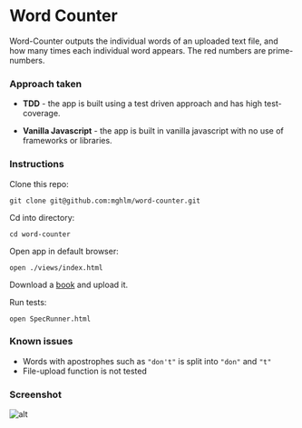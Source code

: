# Word Counter

Word-Counter outputs the individual words of an uploaded text file, and how many times each individual word appears. The red numbers are prime-numbers.

### Approach taken

* **TDD** - the app is built using a test driven approach and has high test-coverage.

* **Vanilla Javascript** - the app is built in vanilla javascript with no use of frameworks or libraries.

### Instructions

Clone this repo:

`git clone git@github.com:mghlm/word-counter.git`

Cd into directory:

`cd word-counter`

Open app in default browser:

`open ./views/index.html`

Download a [book](http://www.loyalbooks.com/download/text/The-Prince-by-Niccolo-Machiavelli.txt) and upload it.

Run tests:

`open SpecRunner.html`

### Known issues

* Words with apostrophes such as `"don't"` is split into `"don"` and `"t"`
* File-upload function is not tested

### Screenshot

![alt](http://i.imgur.com/uxthD4y.png)

